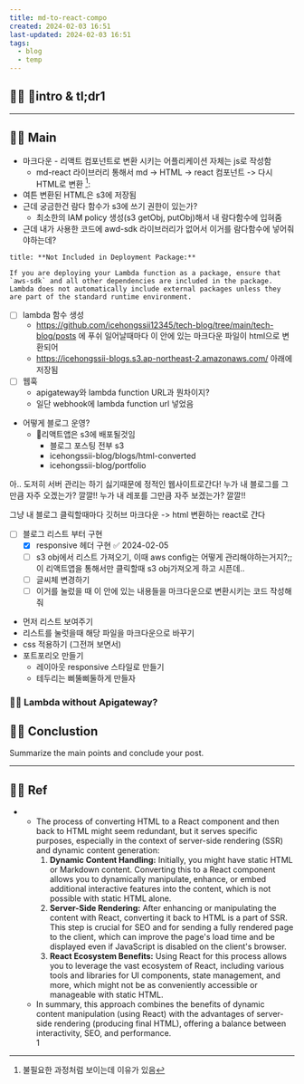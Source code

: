 ```yaml
---
title: md-to-react-compo
created: 2024-02-03 16:51
last-updated: 2024-02-03 16:51
tags:
  - blog
  - temp
---
```


## 👯‍♂️ intro & tl;dr1



--- 

## 👯‍♂️ Main


- 마크다운 - 리액트 컴포넌트로 변환 시키는 어플리케이션 자체는 js로 작성함 
	- md-react 라이브러리 통해서  md -> HTML -> react 컴포넌트 -> 다시 HTML로 변환 [^1]:  
- 여튼 변환된 HTML은 s3에 저장됨
- 근데 궁금한건 람다 함수가 s3에 쓰기 권한이 있는가?
	- 최소한의 IAM policy 생성(s3 getObj, putObj)해서 내 람다함수에 입혀줌
- 근데 내가  사용한 코드에 awd-sdk 라이브러리가 없어서 이거를 람다함수에 넣어줘야하는데?

```ad-error
title: **Not Included in Deployment Package:** 

If you are deploying your Lambda function as a package, ensure that `aws-sdk` and all other dependencies are included in the package. Lambda does not automatically include external packages unless they are part of the standard runtime environment.
```





- [ ] lambda 함수 생성
	- https://github.com/icehongssii12345/tech-blog/tree/main/tech-blog/posts 에 푸쉬 일어날때마다 이 안에 있는 마크다운 파일이 html으로 변환되어 
	-  https://icehongssii-blogs.s3.ap-northeast-2.amazonaws.com/ 아래에 저장됨
- [ ] 웹훅 
	- apigateway와 lambda function URL과 뭔차이지? 
	- 일단 webhook에 lambda function url 넣었음

- 어떻게 블로그 운영?
	- 리액트앱은 s3에 배포될것임
		- 블로그 포스팅 전부 s3
		- icehongssii-blog/blogs/html-converted
		- icehongssii-blog/portfolio


아.. 도저히 서버 관리는 하기 싫기때문에 정적인 웹사이트로간다!
누가 내 블로그를 그만큼 자주 오겠는가? 깔깔!!
누가 내 레포를 그만큼 자주 보겠는가? 깔깔!! 

그냥 내 블로그 클릭할때마다 깃허브 마크다운 ->  html 변환하는 react로 간다 

- [ ] 블로그 리스트 부터 구현 
	- [x] responsive 헤더 구현 ✅ 2024-02-05
	- [ ] s3 obj에서 리스트 가져오기, 이때 aws config는 어떻게 관리해야하는거지?;;  이 리액트앱을 통해서만 클릭할때 s3 obj가져오게 하고 시픈데.. 
	- [ ] 글씨체 변경하기
	- [ ] 이거를 눌렀을 때 이 안에 있는 내용들을 마크다운으로 변환시키는 코드 작성해줘

- 먼저 리스트 보여주기 
- 리스트를 눌럿을때 해당 파일을 마크다운으로 바꾸기
- css 적용하기 (그전꺼 보면서)
- 포트포리오 만들기
	- 레이아웃 responsive 스타일로 만들기 
	- 테두리는 삐뚤삐둘하게 만들자

### 👯‍♂️ Lambda without Apigateway?



## 👯‍♂️ Conclustion

Summarize the main points and conclude your post.

--- 

## 👯‍♂️ Ref

- [^1]: 불필요한 과정처럼 보이는데 이유가 있음 
	- The process of converting HTML to a React component and then back to HTML might seem redundant, but it serves specific purposes, especially in the context of server-side rendering (SSR) and dynamic content generation:
		 1. **Dynamic Content Handling:** Initially, you might have static HTML or Markdown content. Converting this to a React component allows you to dynamically manipulate, enhance, or embed additional interactive features into the content, which is not possible with static HTML alone.
		 2. **Server-Side Rendering:** After enhancing or manipulating the content with React, converting it back to HTML is a part of SSR. This step is crucial for SEO and for sending a fully rendered page to the client, which can improve the page's load time and be displayed even if JavaScript is disabled on the client's browser.
		 3. **React Ecosystem Benefits:** Using React for this process allows you to leverage the vast ecosystem of React, including various tools and libraries for UI components, state management, and more, which might not be as conveniently accessible or manageable with static HTML.
	 - In summary, this approach combines the benefits of dynamic content manipulation (using React) with the advantages of server-side rendering (producing final HTML), offering a balance between interactivity, SEO, and performance.  
1


